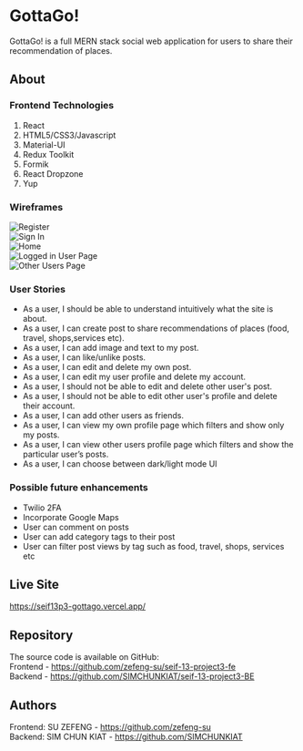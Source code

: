 # GottaGo!
GottaGo! is a full MERN stack social web application for users to share their recommendation of places.

## About

### Frontend Technologies
1. React
2. HTML5/CSS3/Javascript
3. Material-UI
4. Redux Toolkit
5. Formik
6. React Dropzone
7. Yup

### Wireframes 
![Register](https://github.com/zefeng-su/seif-13-project3-fe/assets/126930729/73332dca-d389-48d6-bb89-a23fb1acabfd) <br/>
![Sign In](https://github.com/zefeng-su/seif-13-project3-fe/assets/126930729/e762bb21-55bf-43f0-aee6-e4f9a9a2615d) <br/>
![Home](https://github.com/zefeng-su/seif-13-project3-fe/assets/126930729/f20c146d-323f-4847-ae03-2025197c73ed) <br/>
![Logged in User Page](https://github.com/zefeng-su/seif-13-project3-fe/assets/126930729/79208b4c-b9c7-4cb7-9ba8-d2cf6282edf0) <br/>
![Other Users Page](https://github.com/zefeng-su/seif-13-project3-fe/assets/126930729/7b97c08c-cad7-4457-ae01-b92a12b03e66)

### User Stories
- As a user, I should be able to understand intuitively what the site is about.
- As a user, I can create post to share recommendations of places (food, travel, shops,services etc).
- As a user, I can add image and text to my post.
- As a user, I can like/unlike posts.
- As a user, I can edit and delete my own post.
- As a user, I can edit my user profile and delete my account.
- As a user, I should not be able to edit and delete other user's post.
- As a user, I should not be able to edit other user's profile and delete their account.
- As a user, I can add other users as friends.
- As a user, I can view my own profile page which filters and show only my posts.
- As a user, I can view other users profile page which filters and show the particular user’s posts.
- As a user, I can choose between dark/light mode UI

### Possible future enhancements
- Twilio 2FA
- Incorporate Google Maps
- User can comment on posts
- User can add category tags to their post
- User can filter post views by tag such as food, travel, shops, services etc
 
## Live Site
https://seif13p3-gottago.vercel.app/

## Repository
The source code is available on GitHub: <br/>
Frontend - https://github.com/zefeng-su/seif-13-project3-fe <br/>
Backend - https://github.com/SIMCHUNKIAT/seif-13-project3-BE  

## Authors
Frontend: SU ZEFENG - https://github.com/zefeng-su <br/>
Backend: SIM CHUN KIAT - https://github.com/SIMCHUNKIAT

 
